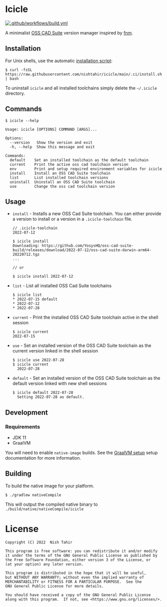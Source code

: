 # Icicle

[![.github/workflows/build.yml](https://github.com/nishtahir/icicle/actions/workflows/build.yml/badge.svg)](https://github.com/nishtahir/icicle/actions/workflows/build.yml)

A minimalist [OSS CAD Suite](https://github.com/YosysHQ/oss-cad-suite-build) version manager inspired
by [fnm](https://github.com/Schniz/fnm).

## Installation

For Unix shells, use the automatic [installation script](https://github.com/nishtahir/icicle/blob/main/.ci/install.sh):

```shell
$ curl -fsSL https://raw.githubusercontent.com/nishtahir/icicle/main/.ci/install.sh | bash 
```

To uninstall `icicle` and all installed toolchains simply delete the `~/.icicle` directory.

## Commands

```
$ icicle --help

Usage: icicle [OPTIONS] COMMAND [ARGS]...

Options:
  --version   Show the version and exit
  -h, --help  Show this message and exit

Commands:
  default    Set an installed toolchain as the default toolchain
  current    Print the active oss cad toolchain version
  env        Print and setup required environment variables for icicle
  install    Install an OSS CAD Suite toolchain
  list       List installed toolchain versions
  uninstall  Uninstall an OSS CAD Suite toolchain
  use        Change the oss cad toolchain version

```

## Usage

* `install` - Installs a new OSS Cad Suite toolchain. You can either provide a version to install or a version in a `.icicle-toolchain` file.

  ```
  // .icicle-toolchain
  2022-07-12

  $ icicle install
  Downloading: https://github.com/YosysHQ/oss-cad-suite-build/releases/download/2022-07-12/oss-cad-suite-darwin-arm64-20220712.tgz
  ...

  // or

  $ icicle install 2022-07-12
  ```

* `list` - List all installed OSS Cad Suite toolchains

  ```
  $ icicle list
  * 2022-07-15 default
  * 2022-07-12
  * 2022-07-28
  ```
* `current` - Print the installed OSS CAD Suite toolchain active in the shell session
  ```
  $ icicle current
  2022-07-15
  ```

* `use` - Set an installed version of the OSS CAD Suite toolchain as the current version linked in the shell session
  ```
  $ icicle use 2022-07-28
  $ icicle current
    2022-07-28
  ```

* `default` - Set an installed version of the OSS CAD Suite toolchain as the default version linked with new shell sessions
  ```
  $ icicle default 2022-07-28
    Setting 2022-07-28 as default.
  ```

## Development

### Requirements

* JDK 11
* GraalVM

You will need to enable `native-image` builds. See the
[GraalVM setup](https://graalvm.github.io/native-build-tools/0.9.4/graalvm-setup.html) setup
documentation for more information.

## Building

To build the native image for your platform.

```shell
$ ./gradlew nativeCompile
```

This will output the compiled native binary to `./build/native/nativeCompile/icicle`

# License

```
Copyright (C) 2022  Nish Tahir

This program is free software: you can redistribute it and/or modify
it under the terms of the GNU General Public License as published by
the Free Software Foundation, either version 3 of the License, or
(at your option) any later version.

This program is distributed in the hope that it will be useful,
but WITHOUT ANY WARRANTY; without even the implied warranty of
MERCHANTABILITY or FITNESS FOR A PARTICULAR PURPOSE.  See the
GNU General Public License for more details.

You should have received a copy of the GNU General Public License
along with this program.  If not, see <https://www.gnu.org/licenses/>.
```
